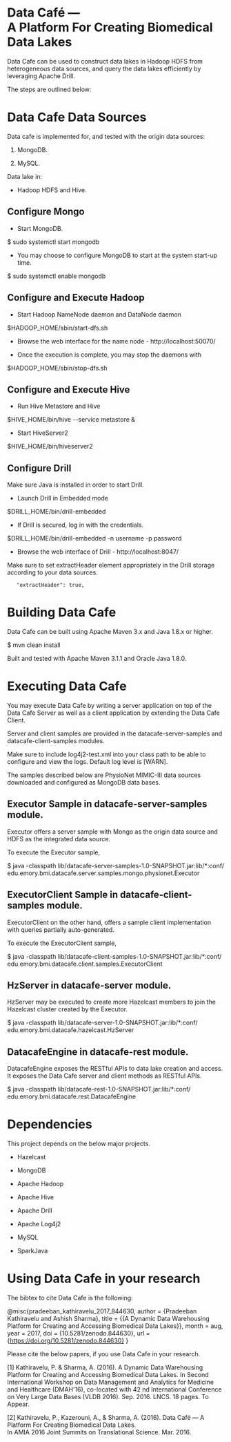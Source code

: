 # Data Café — <br/> A Platform For Creating Biomedical Data Lakes

Data Cafe can be used to construct data lakes in Hadoop HDFS from heterogeneous data sources, and query the data lakes
efficiently by leveraging Apache Drill.

The steps are outlined below:


# Data Cafe Data Sources

Data cafe is implemented for, and tested with the origin data sources:

1. MongoDB.

2. MySQL.


Data lake in:

* Hadoop HDFS and Hive.



## Configure Mongo

* Start MongoDB.

 $ sudo systemctl start mongodb


* You may choose to configure MongoDB to start at the system start-up time.

 $ sudo systemctl enable mongodb



## Configure and Execute Hadoop

* Start Hadoop NameNode daemon and DataNode daemon 

 $HADOOP_HOME/sbin/start-dfs.sh

* Browse the web interface for the name node - http://localhost:50070/

* Once the execution is complete, you may stop the daemons with

 $HADOOP_HOME/sbin/stop-dfs.sh


## Configure and Execute Hive

* Run Hive Metastore and Hive

 $HIVE_HOME/bin/hive --service metastore &

* Start HiveServer2

 $HIVE_HOME/bin/hiveserver2


## Configure Drill

Make sure Java is installed in order to start Drill.

* Launch Drill in Embedded mode 

 $DRILL_HOME/bin/drill-embedded 

* If Drill is secured, log in with the credentials.

 $DRILL_HOME/bin/drill-embedded -n username -p password


* Browse the web interface of Drill - http://localhost:8047/


Make sure to set extractHeader element appropriately in the Drill storage according to your data sources.

       "extractHeader": true,


# Building Data Cafe

Data Cafe can be built using Apache Maven 3.x and Java 1.8.x or higher.

 $ mvn clean install

Built and tested with Apache Maven 3.1.1 and Oracle Java 1.8.0.


# Executing Data Cafe

You may execute Data Cafe by writing a server application on top of the Data Cafe Server as well as a client application
by extending the Data Cafe Client.

Server and client samples are provided in the datacafe-server-samples and datacafe-client-samples modules.

Make sure to include log4j2-test.xml into your class path to be able to configure and view the logs. Default log level is [WARN].

The samples described below are PhysioNet MIMIC-III data sources downloaded and configured as MongoDB data bases.


## Executor Sample in datacafe-server-samples module.

Executor offers a server sample with Mongo as the origin data source and HDFS as the integrated data source. 

To execute the Executor sample,

 $ java -classpath lib/datacafe-server-samples-1.0-SNAPSHOT.jar:lib/*:conf/ edu.emory.bmi.datacafe.server.samples.mongo.physionet.Executor


## ExecutorClient Sample in datacafe-client-samples module.

ExecutorClient on the other hand, offers a sample client implementation with queries partially auto-generated.


To execute the ExecutorClient sample,

 $ java -classpath lib/datacafe-client-samples-1.0-SNAPSHOT.jar:lib/*:conf/ edu.emory.bmi.datacafe.client.samples.ExecutorClient


## HzServer in datacafe-server module.

HzServer may be executed to create more Hazelcast members to join the Hazelcast cluster created by the Executor.

 $ java -classpath lib/datacafe-server-1.0-SNAPSHOT.jar:lib/*:conf/ edu.emory.bmi.datacafe.hazelcast.HzServer


## DatacafeEngine in datacafe-rest module.

DatacafeEngine exposes the RESTful APIs to data lake creation and access. It exposes the Data Cafe server and client
methods as RESTful APIs.

 $ java -classpath lib/datacafe-rest-1.0-SNAPSHOT.jar:lib/*:conf/ edu.emory.bmi.datacafe.rest.DatacafeEngine


# Dependencies

This project depends on the below major projects.

* Hazelcast

* MongoDB

* Apache Hadoop

* Apache Hive

* Apache Drill

* Apache Log4j2

* MySQL

* SparkJava


# Using Data Cafe in your research
The bibtex to cite Data Cafe is the following:

@misc{pradeeban_kathiravelu_2017_844630,
  author       = {Pradeeban Kathiravelu and
                  Ashish Sharma},
  title        = {{A Dynamic Data Warehousing Platform for Creating
                   and Accessing Biomedical Data Lakes}},
  month        = aug,
  year         = 2017,
  doi          = {10.5281/zenodo.844630},
  url          = {https://doi.org/10.5281/zenodo.844630}
}

Please cite the below papers, if you use Data Cafe in your research.

 [1] Kathiravelu, P. & Sharma, A. (2016). A Dynamic Data Warehousing Platform for Creating and Accessing
     Biomedical Data Lakes. In Second International Workshop on Data Management and Analytics for Medicine
     and Healthcare (DMAH'16), co-located with 42 nd International Conference on Very Large Data Bases (VLDB
     2016). Sep. 2016. LNCS. 18 pages. To Appear.

 [2] Kathiravelu, P., Kazerouni, A., & Sharma, A. (2016). Data Café — A Platform For Creating Biomedical Data Lakes.  
     In AMIA 2016 Joint Summits on Translational Science. Mar. 2016.
